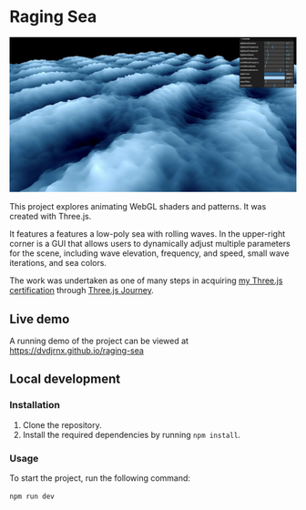 # Raging Sea

![A low-poly blue ocean, with rolling waves, sits on a black background](./static/raging-sea.jpg)

This project explores animating WebGL shaders and patterns. It was created with Three.js.

It features a features a low-poly sea with rolling waves. In the upper-right corner is a GUI that allows users to dynamically adjust multiple parameters for the scene, including wave elevation, frequency, and speed, small wave iterations, and sea colors.

The work was undertaken as one of many steps in acquiring [my Three.js certification](https://threejs-journey.com/certificate/view/24741) through [Three.js Journey](https://threejs-journey.com/).

## Live demo

A running demo of the project can be viewed at https://dvdjrnx.github.io/raging-sea

## Local development

### Installation

1. Clone the repository.
2. Install the required dependencies by running `npm install`.

### Usage

To start the project, run the following command:

`npm run dev`
